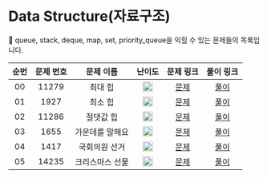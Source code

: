 # Data Structure(자료구조)

🐻 queue, stack, deque, map, set, priority_queue을 익힐 수 있는 문제들의 목록입니다.

| 순번 | 문제 번호 |    문제 이름    |                                        난이도                                         |                   문제 링크                   |                                                 풀이 링크                                                 |
| :--: | :-------: | :-------------: | :-----------------------------------------------------------------------------------: | :-------------------------------------------: | :-------------------------------------------------------------------------------------------------------: |
|  00  |   11279   |     최대 힙     | <img width="20" height="20" src="https://d2gd6pc034wcta.cloudfront.net/tier/9.svg"/>  | [문제](https://www.acmicpc.net/problem/11279) | [풀이](https://github.com/ssinee/Baekjoon/blob/main/data_structure/11279_%EC%B5%9C%EB%8C%80%ED%9E%99.cpp) |
|  01  |   1927    |     최소 힙     | <img width="20" height="20" src="https://d2gd6pc034wcta.cloudfront.net/tier/9.svg"/>  | [문제](https://www.acmicpc.net/problem/1927)  |            [풀이](https://github.com/ssinee/Baekjoon/blob/main/data_structure/1927_최소힙.cpp)            |
|  02  |   11286   |    절댓값 힙    | <img width="20" height="20" src="https://d2gd6pc034wcta.cloudfront.net/tier/10.svg"/> | [문제](https://www.acmicpc.net/problem/11286) |          [풀이](https://github.com/ssinee/Baekjoon/blob/main/data_structure/11286_절댓값힙.cpp)           |
|  03  |   1655    | 가운데를 말해요 | <img width="20" height="20" src="https://d2gd6pc034wcta.cloudfront.net/tier/14.svg"/> | [문제](https://www.acmicpc.net/problem/1655)  |        [풀이](https://github.com/ssinee/Baekjoon/blob/main/data_structure/1655_가운데를말해요.cpp)        |
|  04  |   1417    |  국회의원 선거  | <img width="20" height="20" src="https://d2gd6pc034wcta.cloudfront.net/tier/6.svg"/>  | [문제](https://www.acmicpc.net/problem/1417)  |         [풀이](https://github.com/ssinee/Baekjoon/blob/main/data_structure/1417_국회의원선거.cpp)         |
|  05  |   14235   | 크리스마스 선물 | <img width="20" height="20" src="https://d2gd6pc034wcta.cloudfront.net/tier/8.svg"/>  | [문제](https://www.acmicpc.net/problem/14235) |       [풀이](https://github.com/ssinee/Baekjoon/blob/main/data_structure/14235_크리스마스선물.cpp)        |
